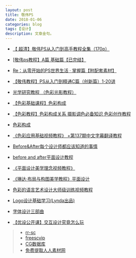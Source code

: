 ```yaml
---
layout: post
title: 敬伟PS
date: 2018-01-06
categories: blog
tags: [设计]
description: 文章金句。
---
```


- [【 超清】敬伟PS从入门到高手教程全集（170p）](https://www.bilibili.com/video/av10597278/)
- [[敬伟ps教程】A篇 基础篇【已完结】](https://www.bilibili.com/video/av6149374/)
- [Re：从零开始的PS世界生活 · 掌握篇【附配套素材】](https://www.bilibili.com/video/av6758149/)
- [【敬伟教程】PS从入门到精通C篇（创新篇）1-20讲](https://www.bilibili.com/video/av9443868/)

- [光学研究教程 （色彩光影教程）](https://www.bilibili.com/video/av5540032/#page=2)
- [【色彩基础课程】色彩构成](https://www.bilibili.com/video/av7800771/)
- [【色彩教程】色彩构成关系 摄影调色必备知识 色彩创作教程](https://www.bilibili.com/video/av5501789/)
- [色彩构成](https://www.bilibili.com/video/av2506558/)
- [《色彩应用基础视频教程》 +第137期中文字幕翻译教程](https://www.bilibili.com/video/av14781564/index_5.html)
- [Before&After每个设计师都应该知道的事情](https://www.bilibili.com/video/av8360067/)
- [before and after平面设计教程](https://www.bilibili.com/video/av8009642/)
- [《平面设计美学理念视频教程》](https://www.bilibili.com/video/av3929816/)
- [《琳达·布局与构图美学教程》平面设计](https://www.bilibili.com/video/av13035387/)
- [色彩的语言艺术设计大师级训练视频教程](https://www.bilibili.com/video/av13788261/)
- [Logo设计基础学习(Lynda出品)](https://www.bilibili.com/video/av4161483/)

- [字体设计三部曲](https://www.bilibili.com/video/av13534761/)



- [【优设公开课】交互设计究竟怎么玩](https://www.bilibili.com/video/av5813918/)


>- [rr-sc](http://www.rr-sc.com/plugin.php?id=dsu_paulsign:sign)
>- [freescvip](http://www.freescvip.com/plugin.php?id=dsu_paulsign:sign)
>- [CG数据库](http://www.cgtsj.com/user/index.php)
>- [免费提取人人素材网](https://www.douban.com/note/365578831/)
